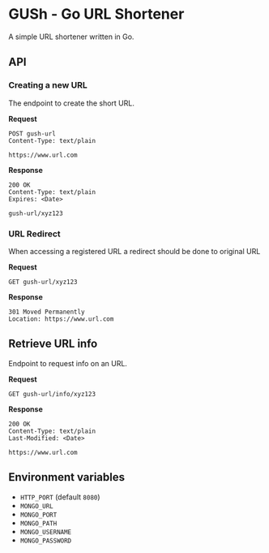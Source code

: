 # GUSh - Go URL Shortener

A simple URL shortener written in Go.

## API

### Creating a new URL
The endpoint to create the short URL.

**Request**

    POST gush-url
    Content-Type: text/plain
    
    https://www.url.com

**Response**

    200 OK
    Content-Type: text/plain
    Expires: <Date>
    
    gush-url/xyz123

### URL Redirect

When accessing a registered URL a redirect should be done to original URL

**Request**

    GET gush-url/xyz123

**Response**

    301 Moved Permanently
    Location: https://www.url.com

## Retrieve URL info

Endpoint to request info on an URL.

**Request**

    GET gush-url/info/xyz123

**Response**

    200 OK
    Content-Type: text/plain
    Last-Modified: <Date>
    
    https://www.url.com


## Environment variables

- `HTTP_PORT` (default `8080`)
- `MONGO_URL`
- `MONGO_PORT`
- `MONGO_PATH`
- `MONGO_USERNAME`
- `MONGO_PASSWORD`